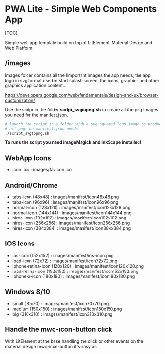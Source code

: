 PWA Lite - Simple Web Components App 
=====================================
[TOC]

Simple web app template build on top of LitElement, Material Design and Web Platform.

## /images 
Images folder contains all the !important images the app needs, the app logo in svg format used in start splash screen, the icons, graphics and other graphics application content...  

https://developers.google.com/web/fundamentals/design-and-ux/browser-customization/

Use the script in the folder **script_svgtopng.sh** to create all the png images you need for the manifest.json.
```bash
# launch the script in a folder with a svg squared logo image to produce 
# all png the manifest.json needs 
./script_svgtopng.sh
```

**To runs the script you need imageMagick and InkScape installed!**

## WebApp Icons 
+ icon .ico           : images/favicon.ico

## Android/Chrome
+ tabs-icon (48x48)     : images/manifest/icon48x48.png
+ tabs-icon (96x96)     : images/manifest/icon96x96.png
+ normal-icon (128x128) : images/manifest/icon128x128.png
+ normal-icon (144x144) : images/manifest/icon144x144.png
+ hires-icon (192x192)  : images/manifest/icon192x192.png
+ hires-icon (256x256)  : images/manifest/icon256x256.png
+ hires-icon (384x384)  : images/manifest/icon384x384.png

## IOS Icons 
+ ios-icon (152x152)  : images/manifest/ios-icon.png
+ ipad-icon (72x72)   : images/manifest/icon72x72.png
+ iphone-retina-icon (120x120)  : images/manifest/icon120x120.png
+ ipad-retina-icon (152x152)    : images/manifest/icon152x152.png
+ iphone-x-icon (180x180)       : images/manifest/icon180x180.png

## Windows 8/10
+ small (70x70)     : images/manifest/icon70x70.png
+ medium (150x150)  : images/manifest/icon150x150.png
+ big (310x310)     : images/manifest/icon310x310.png

## Handle the mwc-icon-button click 
With LitElement at the base handling the click or other events on the material design mwc-icon-button it's easy as 